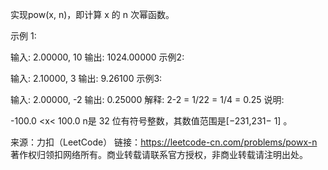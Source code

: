 实现pow(x, n)，即计算 x 的 n 次幂函数。

示例 1:

输入: 2.00000, 10
输出: 1024.00000
示例2:

输入: 2.10000, 3
输出: 9.26100
示例3:

输入: 2.00000, -2
输出: 0.25000
解释: 2-2 = 1/22 = 1/4 = 0.25
说明:

-100.0 <x< 100.0
n是 32 位有符号整数，其数值范围是[−231,231− 1] 。

来源：力扣（LeetCode）
链接：https://leetcode-cn.com/problems/powx-n
著作权归领扣网络所有。商业转载请联系官方授权，非商业转载请注明出处。
